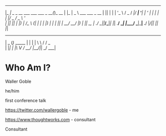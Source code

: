 <!-- prettier-ignore-start -->
 _____                                _       _     ____
|_   _|   _ _ __   ___  ___  ___ _ __(_)_ __ | |_  |  _ \  ___  ___ _ __
  | || | | | '_ \ / _ \/ __|/ __| '__| | '_ \| __| | | | |/ _ \/ _ \ '_ \
  | || |_| | |_) |  __/\__ \ (__| |  | | |_) | |_  | |_| |  __/  __/ |_) |
  |_| \__, | .__/ \___||___/\___|_|  |_| .__/ \__| |____/ \___|\___| .__/
      |___/|_|                         |_|                         |_|
 ____  _
|  _ \(_)_   _____
| | | | \ \ / / _ \
| |_| | |\ V /  __/
|____/|_| \_/ \___|

<!-- prettier-ignore-end -->

# Who Am I?

Waller Goble

he/him

first conference talk

https://twitter.com/wallergoble - me

https://www.thoughtworks.com - consultant

Consultant
